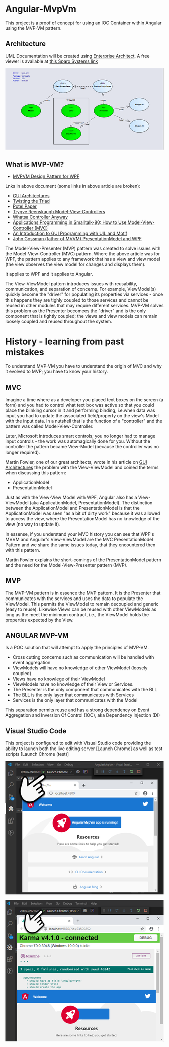 # Angular-MvpVm
This project is a proof of concept for using an IOC Container within Angular using the MVP-VM
pattern.

## Architecture
UML Documentation will be created using [Enterprise Architect](https://sparxsystems.com/products/ea/index.html).  A free viewer is available
at [this Sparx Systems link](https://www.sparxsystems.com/bin/EALite.msi)

![MVP-VM Overview](https://github.com/BillKrat/AngularMvpVm/blob/master/artifacts/docs/images/architecture/MvpVm-overview.png?raw=true)


## What is MVP-VM?
 * [MVPVM Design Pattern for WPF](https://docs.microsoft.com/en-us/archive/msdn-magazine/2011/december/mvpvm-design-pattern-the-model-view-presenter-viewmodel-design-pattern-for-wpf)

 Lnks in above document (some links in above article are broken):
 * [GUI Architectures](https://www.martinfowler.com/eaaDev/uiArchs.html)
 * [Twisting the Triad](http://www.object-arts.com/downloads/papers/TwistingTheTriad.PDF)
 * [Potel Paper](https://pdfs.semanticscholar.org/ee70/65c3970b4c27d9d4bfa57ab45ba545481232.pdf?_ga=2.133151502.1054465415.1579366097-297204280.1579366097)
 * [Trygve Reenskaugh Model-View-Controllers](http://heim.ifi.uio.no/~trygver/1979/mvc-2/1979-12-MVC.pdf)
 * [Whatsa Controller Anyway](http://wiki.c2.com/?WhatsaControllerAnyway)
 * [Applications Programming in Smalltalk-80: How to Use Model-View-Controller (MVC)](http://www.dgp.toronto.edu/~dwigdor/teaching/csc2524/2012_F/papers/mvc.pdf)
 * [An Introduction to GUI Programming with UIL and Motif](https://www.cs.nmsu.edu/~rth/cs/cs177/s98/IntroUIL2.html)
 * [John Gossman (father of MVVM) PresentationModel and WPF](https://docs.microsoft.com/en-us/archive/blogs/johngossman/presentationmodel-and-wpf)

 

The Model-View-Presenter (MVP) pattern was created to solve issues with the Model-View-Controller (MVC) pattern.   Where the above article was for WPF, the pattern applies to any framework that 
has a view and view model (the view observes the view model for changes and displays them).

It applies to WPF and it applies to Angular.

The View-ViewModel pattern introduces issues with reusability, communication, and separation of concerns.  For example, ViewModel(s) quickly become the "driver" for populating its properties via services - once this happens they are tighly coupled to those services and cannot be reused in other modules that may require different services.  MVP-VM solves this problem as the Presenter becomees the  "driver" and is the only component that is tightly coupled; the views and view models can remain loosely coupled and reused throughout the system.

# History - learning from past mistakes
To understand MVP-VM you have to understand the origin of MVC and why it evolved to MVP; you have to know your history.

## MVC 
Imagine a time where as a developer you placed text boxes on the screen (a form) and you had to control what text box was active so that you could place the blinking cursor in it and performing binding, i.e.when data was input you had to update the associated field/property on the view's Model with the input data.  In a nutshell that is the function of a "controller" and the pattern was called Model-View-Controller.

Later, Microsoft introduces smart controls; you no longer had to manage input controls - the work was automagically done for you.  Without the controller the pattern became View-Model (because the controller was no longer required).

Martin Fowler, one of our great architects, wrote in his article on [GUI Architectures](https://www.martinfowler.com/eaaDev/uiArchs.html) the problem with the View-ViewModel and coined the terms when discussing this pattern:
 * ApplicationModel
 * PresentationModel

 Just as with the View-View Model with WPF, Angular also has a View-ViewModel (aka ApplicationModel, PresentationModel).  The distinction between the ApplicationModel and PresentationModel is that the ApplicationModel was seen "as a bit of dirty work" because it was allowed to access the view, where the PresentationModel has no knowledge of the view (no way to update it). 

 In essense, if you understand your MVC history you can see that WPF's MVVM and Angular's View-ViewModel are the MVC PresentationModel Pattern and we share the same issues today, that they encountered then with this pattern.

Martin Fowler explains the short-comings of the PresentationModel pattern and the need for the Model-View-Presenter pattern (MVP).

## MVP

The MVP-VM pattern is in essence the MVP pattern.  It is the Presenter that communicates with the services and uses the data to populate the ViewModel.   This permits the ViewModel to remain decoupled and generic (easy to reuse).   Likewise Views can be reused with other ViewModels as long as the meet the minimum contract, i.e., the ViewModel holds the properties expected by the View.

## ANGULAR MVP-VM
Is a POC solution that will attempt to apply the principles of MVP-VM.
 * Cross cutting concerns such as communication will be handled with event aggregation
 * ViewModels will have no knowledge of other ViewModel (loosely coupled)
 * Views have no knowlege of their ViewModel
 * ViewModels have no knowledge of their View or Services.
 * The Presenter is the only component that communicates with the BLL
 * The BLL is the only layer that communicates with Services
 * Services is the only layer that communicates with the Model

This separation permits reuse and has a strong dependency on Event Aggregation and  Inversion Of Control (IOC), aka Dependency Injection (DI)


## Visual Studio Code
This project is configured to edit with Visual Studio code providing the ability to launch
both the live editing server [Launch Chrome] as well as test scripts [Launch Chrome (test)] 

![Launch Chrome](https://github.com/BillKrat/AngularMvpVm/blob/master/artifacts/docs/images/readme/Launch-Chrome.png?raw=true)

![Launch Test](https://github.com/BillKrat/AngularMvpVm/blob/master/artifacts/docs/images/readme/Launch-Test.png?raw=true)

